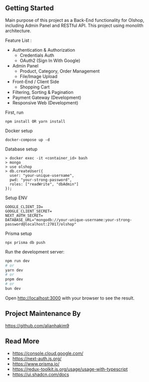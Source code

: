 ## Getting Started

Main purpose of this project as a Back-End functionality for Olshop, including Admin Panel and RESTful API. This project using monolith architecture.

Feature List : 
- Authentication & Authorization
  - Credentials Auth
  - OAuth2 (Sign In With Google)
- Admin Panel
  - Product, Category, Order Management
  - File/Image Upload
- Front-End / Client Side
  - Shopping Cart
- Filtering, Sorting & Pagination
- Payment Gateway (Development)
- Responsive Web (Development)

First, run

`npm install OR yarn install`

Docker setup

```
docker-compose up -d
```
Database setup
```
> docker exec -it <container_id> bash
> mongo
> use olshop
> db.createUser({
  user: "your-unique-username",
  pwd: "your-strong-password",
  roles: ["readWrite", "dbAdmin"]
});
```
Setup ENV
```
GOOGLE_CLIENT_ID=
GOOGLE_CLIENT_SECRET=
NEXT_AUTH_SECRET=
DATABASE_URL="mongodb://your-unique-username:your-strong-password@localhost:27017/olshop"
```
Prisma setup
```
npx prisma db push
```

Run the development server:
```bash
npm run dev
# or
yarn dev
# or
pnpm dev
# or
bun dev
```
Open [http://localhost:3000](http://localhost:3000) with your browser to see the result.

## Project Maintenance By
https://github.com/alianhakim9

## Read More
* https://console.cloud.google.com/
* https://next-auth.js.org/
* https://www.prisma.io/
* https://redux-toolkit.js.org/usage/usage-with-typescript
* https://ui.shadcn.com/docs
